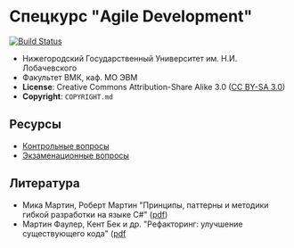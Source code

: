 # Спецкурс "Agile Development"

[![Build Status][travis-badge]][travis]

 - Нижегородский Государственный Университет им. Н.И. Лобачевского
 - Факультет ВМК, каф. МО ЭВМ
 - **License**: Creative Commons Attribution-Share Alike 3.0 ([CC BY-SA 3.0][cc3])
 - **Copyright**: `COPYRIGHT.md`

## Ресурсы

 - [Контрольные вопросы][control-questions]
 - [Экзаменационные вопросы][exam-questions]

## Литература

 - Мика Мартин, Роберт Мартин "Принципы, паттерны и методики гибкой разработки
   на языке C#" ([pdf][book-agile])
 - Мартин Фаулер, Кент Бек и др. "Рефакторинг: улучшение существующего кода"
   ([pdf][book-refactoring]

<!-- LINKS -->

[travis]:            https://travis-ci.org/UNN-VMK-Software/agile-course-theory
[travis-badge]:      https://travis-ci.org/UNN-VMK-Software/agile-course-theory.svg?branch=master
[cc3]:               http://creativecommons.org/licenses/by-sa/3.0/
[control-questions]: https://github.com/UNN-VMK-Software/agile-course-theory/blob/master/slides/control-questions.md
[exam-questions]:    https://docs.google.com/spreadsheet/ccc?key=0AsBBkrQIoSbjdDBDS2FTb3B3d3ZlUldJcl9HUmtEaUE&authkey=CKGP8vYB&authkey=CKGP8vYB#gid=0

[book-agile]:        http://www.books.ru/books/printsipy-patterny-i-metodiki-gibkoi-razrabotki-na-yazyke-c-fail-pdf-864714/?show=1
[book-refactoring]:  http://www.books.ru/books/refaktoring-uluchshenie-sushchestvuyushchego-koda-fail-pdf-552092/?show=1
